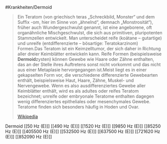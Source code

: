 #Krankheiten/Dermoid
> Ein Teratom (von griechisch teras „Schreckbild, Monster“ und dem Suffix -om, hier im Sinne von „ähnelnd“, demnach „Monstrosität“), früher auch Wundergeschwulst genannt, ist eine angeborene, oft organähnliche Mischgeschwulst, die sich aus primitiven, pluripotenten Stammzellen entwickelt. Man unterscheidet reife (koätane – gutartige) und unreife (entdifferenzierte – bösartige: Teratokarzinom) Formen.Das Teratom ist ein Keimzelltumor, der sich daher in Richtung aller dreier Keimblätter entwickeln kann. Reife Formen (beispielsweise **Dermoid**zysten) können Gewebe wie Haare oder Zähne enthalten, das an der Stelle ihres Auftretens sonst nicht vorkommt und das nicht aus einer Metaplasie hervorgegangen ist.Meist liegt es in einer gekapselten Form vor, die verschiedene differenzierte Gewebearten enthält, beispielsweise Haut, Haare, Zähne, Muskel- und Nervengewebe. Wenn es also ausdifferenziertes Gewebe aller Keimblätter enthält, wird es als adultes oder reifes Teratom bezeichnet; unreife oder embryonale Teratome enthalten dagegen wenig differenziertes epitheliales oder mesenchymales Gewebe. Teratome finden sich besonders häufig in Hoden und Ovar.
>
> [Wikipedia](https://de.wikipedia.org/wiki/Teratom)

Dermoid
[[50 Hz (E)]]
[[490 Hz (E)]]
[[1520 Hz (E)]]
[[9850 Hz (E)]]
[[85250 Hz (E)]]
[[405500 Hz (E)]]
[[532500 Hz (E)]]
[[637500 Hz (E)]]
[[721620 Hz (E)]]
[[852090 Hz (E)]]